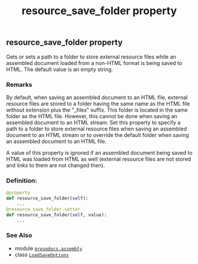 ﻿---
title: resource_save_folder property
second_title: GroupDocs.Assembly for Python via .NET API References
description: 
type: docs
url: /python-net/groupdocs.assembly/loadsaveoptions/resource_save_folder/
is_root: false
weight: 40
---

## resource_save_folder property


Gets or sets a path to a folder to store external resource files while an assembled document loaded from a non-HTML 
format is being saved to HTML. The default value is an empty string.

### Remarks 


By default, when saving an assembled document to an HTML file, external resource files are stored to a folder
having the same name as the HTML file without extension plus the "_files" suffix. This folder is located in
the same folder as the HTML file. However, this cannot be done when saving an assembled document to an HTML stream.
Set this property to specify a path to a folder to store external resource files when saving an assembled document
to an HTML stream or to override the default folder when saving an assembled document to an HTML file.




A value of this property is ignored if an assembled document being saved to HTML was loaded from HTML as well
(external resource files are not stored and links to them are not changed then).
### Definition:
```python
@property
def resource_save_folder(self):
    ...
@resource_save_folder.setter
def resource_save_folder(self, value):
    ...
```

### See Also
* module [`groupdocs.assembly`](../../)
* class [`LoadSaveOptions`](/assembly/python-net/groupdocs.assembly/loadsaveoptions)
